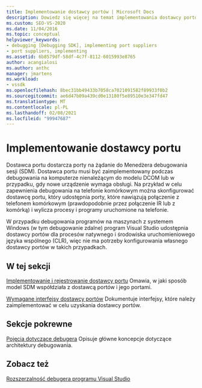 ```yaml
---
title: Implementowanie dostawcy portów | Microsoft Docs
description: Dowiedz się więcej na temat implementowania dostawcy portów, który jest konieczny podczas debugowania na komputerze nienależącym do modelu DCOM lub gdy nowe urządzenie wymaga obsługi.
ms.custom: SEO-VS-2020
ms.date: 11/04/2016
ms.topic: conceptual
helpviewer_keywords:
- debugging [Debugging SDK], implementing port suppliers
- port suppliers, implementing
ms.assetid: 6b8579df-58df-4c7f-8112-6015993e8765
author: acangialosi
ms.author: anthc
manager: jmartens
ms.workload:
- vssdk
ms.openlocfilehash: 8bec31bb49433b7058ca7021091582f89933f0b2
ms.sourcegitcommit: ae6d47b09a439cd0e13180f5e89510e3e347fd47
ms.translationtype: MT
ms.contentlocale: pl-PL
ms.lasthandoff: 02/08/2021
ms.locfileid: "99947687"
---
```

# <a name="implement-a-port-supplier"></a>Implementowanie dostawcy portu
Dostawca portu dostarcza porty na żądanie do Menedżera debugowania sesji (SDM). Dostawca portu musi być zaimplementowany podczas debugowania na komputerze nienależącym do modelu DCOM lub w przypadku, gdy nowe urządzenie wymaga obsługi. Na przykład w celu zapewnienia debugowania na telefonie komórkowym można skonfigurować dostawcę portu, który udostępnia porty, które nawiązują połączenie z telefonem komórkowym (prawdopodobnie przez połączenie IR lub z komórką) i wylicza procesy i programy uruchomione na telefonie.

 W przypadku debugowania programów na maszynach z systemem Windows (w tym debugowanie zdalne) program Visual Studio udostępnia dostawcy portów dla procesów natywnego i środowiska uruchomieniowego języka wspólnego (CLR), więc nie ma potrzeby konfigurowania własnego dostawcy portów w takich przypadkach.

## <a name="in-this-section"></a>W tej sekcji
 [Implementowanie i rejestrowanie dostawcy portu](../../extensibility/debugger/implementing-and-registering-a-port-supplier.md) Omawia, w jaki sposób model SDM współdziała z dostawcą portów i jego portami.

 [Wymagane interfejsy dostawcy portów](../../extensibility/debugger/required-port-supplier-interfaces.md) Dokumentuje interfejsy, które należy zaimplementować w celu uzyskania dostawcy portów.

## <a name="related-sections"></a>Sekcje pokrewne
 [Pojęcia dotyczące debugera](../../extensibility/debugger/debugger-concepts.md) Opisuje główne koncepcje dotyczące architektury debugowania.

## <a name="see-also"></a>Zobacz też
 [Rozszerzalność debugera programu Visual Studio](../../extensibility/debugger/visual-studio-debugger-extensibility.md)
